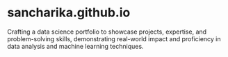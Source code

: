 # sancharika.github.io
Crafting a data science portfolio to showcase projects, expertise, and problem-solving skills, demonstrating real-world impact and proficiency in data analysis and machine learning techniques.
